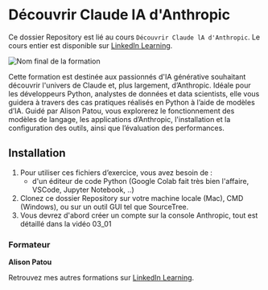 # Découvrir Claude lA d'Anthropic

Ce dossier Repository est lié au cours `Découvrir Claude lA d'Anthropic`. Le cours entier est disponible sur [LinkedIn Learning][lil-course-url].

![Nom final de la formation][lil-thumbnail-url] 

Cette formation est destinée aux passionnés d'IA générative souhaitant découvrir l'univers de Claude et, plus largement, d’Anthropic. Idéale pour les développeurs Python, analystes de données et data scientists, elle vous guidera à travers des cas pratiques réalisés en Python à l’aide de modèles d’IA. Guidé par Alison Patou, vous explorerez le fonctionnement des modèles de langage, les applications d’Anthropic, l'installation et la configuration des outils, ainsi que l’évaluation des performances.

## Installation

1. Pour utiliser ces fichiers d’exercice, vous avez besoin de : 
   - d'un éditeur de code Python (Google Colab fait très bien l'affaire, VSCode, Jupyter Notebook, ..) 
2. Clonez ce dossier Repository sur votre machine locale (Mac), CMD (Windows), ou sur un outil GUI tel que SourceTree. 
3. Vous devrez d'abord créer un compte sur la console Anthropic, tout est détaillé dans la vidéo 03_01

### Formateur

**Alison Patou** 

 Retrouvez mes autres formations sur [LinkedIn Learning][lil-URL-trainer].

[0]: # (Replace these placeholder URLs with actual course URLs)
[lil-course-url]: https://www.linkedin.com
[lil-thumbnail-url]: https://media.licdn.com/dms/image/v2/D4E0DAQG0eDHsyOSqTA/learning-public-crop_675_1200/B4EZVdqqdwHUAY-/0/1741033220778?e=2147483647&v=beta&t=FxUDo6FA8W8CiFROwqfZKL_mzQhYx9loYLfjN-LNjgA
[lil-URL-trainer]: https://www.linkedin.com/learning/instructors/alison-patou

[1]: # (End of FR-Instruction ###############################################################################################)
